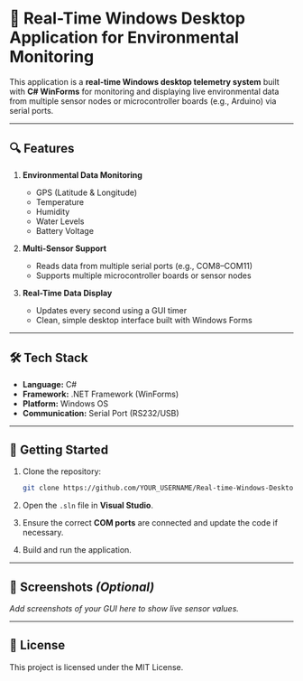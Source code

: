 # 📡 Real-Time Windows Desktop Application for Environmental Monitoring

This application is a **real-time Windows desktop telemetry system** built with **C# WinForms** for monitoring and displaying live environmental data from multiple sensor nodes or microcontroller boards (e.g., Arduino) via serial ports.

---

## 🔍 Features

1. **Environmental Data Monitoring**
   - GPS (Latitude & Longitude)
   - Temperature
   - Humidity
   - Water Levels
   - Battery Voltage

2. **Multi-Sensor Support**
   - Reads data from multiple serial ports (e.g., COM8–COM11)
   - Supports multiple microcontroller boards or sensor nodes

3. **Real-Time Data Display**
   - Updates every second using a GUI timer
   - Clean, simple desktop interface built with Windows Forms

---

## 🛠️ Tech Stack

- **Language:** C#
- **Framework:** .NET Framework (WinForms)
- **Platform:** Windows OS
- **Communication:** Serial Port (RS232/USB)

---

## 🚀 Getting Started

1. Clone the repository:
   ```bash
   git clone https://github.com/YOUR_USERNAME/Real-time-Windows-Desktop-Application-for-Environmental-Monitoring.git
   ```

2. Open the `.sln` file in **Visual Studio**.

3. Ensure the correct **COM ports** are connected and update the code if necessary.

4. Build and run the application.

---

## 📸 Screenshots *(Optional)*

_Add screenshots of your GUI here to show live sensor values._

---

## 📄 License

This project is licensed under the MIT License.
